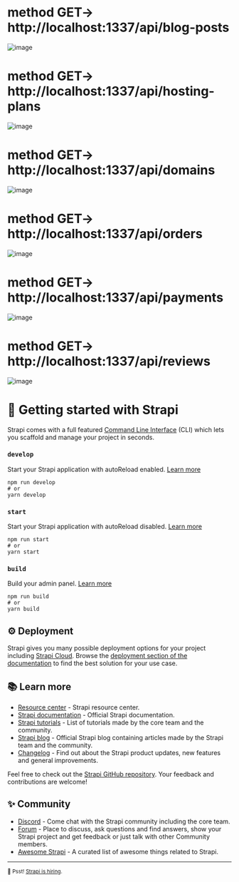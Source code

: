 
# method GET->  http://localhost:1337/api/blog-posts
![image](https://github.com/mihirkate/Xzect-task-7/assets/97501267/65237bf5-f977-40d7-8dbb-23ef4a904f89)

# method GET->  http://localhost:1337/api/hosting-plans
![image](https://github.com/mihirkate/Xzect-task-7/assets/97501267/87715790-c8c6-4e77-9f3e-c146ffcb3766)

# method GET->  http://localhost:1337/api/domains
![image](https://github.com/mihirkate/Xzect-task-7/assets/97501267/cdf1a3dd-2fa2-432e-8feb-789652e02b0c)


# method GET->  http://localhost:1337/api/orders
![image](https://github.com/mihirkate/Xzect-task-7/assets/97501267/85e32b74-8a27-4064-9570-e144f34f2ce2)
# method GET-> http://localhost:1337/api/payments
![image](https://github.com/mihirkate/Xzect-task-7/assets/97501267/f788a599-cbb7-4d90-b91a-6db7e2705114)
# method GET-> http://localhost:1337/api/reviews
![image](https://github.com/mihirkate/Xzect-task-7/assets/97501267/b71720d5-4adc-405a-a080-d0306b8c9d20)


# 🚀 Getting started with Strapi

Strapi comes with a full featured [Command Line Interface](https://docs.strapi.io/dev-docs/cli) (CLI) which lets you scaffold and manage your project in seconds.

### `develop`

Start your Strapi application with autoReload enabled. [Learn more](https://docs.strapi.io/dev-docs/cli#strapi-develop)

```
npm run develop
# or
yarn develop
```

### `start`

Start your Strapi application with autoReload disabled. [Learn more](https://docs.strapi.io/dev-docs/cli#strapi-start)

```
npm run start
# or
yarn start
```

### `build`

Build your admin panel. [Learn more](https://docs.strapi.io/dev-docs/cli#strapi-build)

```
npm run build
# or
yarn build
```

## ⚙️ Deployment

Strapi gives you many possible deployment options for your project including [Strapi Cloud](https://cloud.strapi.io). Browse the [deployment section of the documentation](https://docs.strapi.io/dev-docs/deployment) to find the best solution for your use case.

## 📚 Learn more

- [Resource center](https://strapi.io/resource-center) - Strapi resource center.
- [Strapi documentation](https://docs.strapi.io) - Official Strapi documentation.
- [Strapi tutorials](https://strapi.io/tutorials) - List of tutorials made by the core team and the community.
- [Strapi blog](https://strapi.io/blog) - Official Strapi blog containing articles made by the Strapi team and the community.
- [Changelog](https://strapi.io/changelog) - Find out about the Strapi product updates, new features and general improvements.

Feel free to check out the [Strapi GitHub repository](https://github.com/strapi/strapi). Your feedback and contributions are welcome!

## ✨ Community

- [Discord](https://discord.strapi.io) - Come chat with the Strapi community including the core team.
- [Forum](https://forum.strapi.io/) - Place to discuss, ask questions and find answers, show your Strapi project and get feedback or just talk with other Community members.
- [Awesome Strapi](https://github.com/strapi/awesome-strapi) - A curated list of awesome things related to Strapi.

---

<sub>🤫 Psst! [Strapi is hiring](https://strapi.io/careers).</sub>
